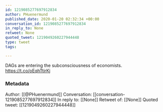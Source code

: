 ```yaml
---
id: 1219085277697912834
author: PHuenermund
published_date: 2020-01-20 02:32:34 +00:00
conversation_id: 1219085277697912834
in_reply_to: None
retweet: None
quoted_tweet: 1219049260227944448
type: tweet
tags:

---
```


DAGs are entering the subconsciousness of economists. https://t.co/oEqhTtirKj

### Metadata

Author: [[@PHuenermund]]
Conversation: [[conversation-1219085277697912834]]
In reply to: [[None]]
Retweet of: [[None]]
Quoted tweet: [[1219049260227944448]]
